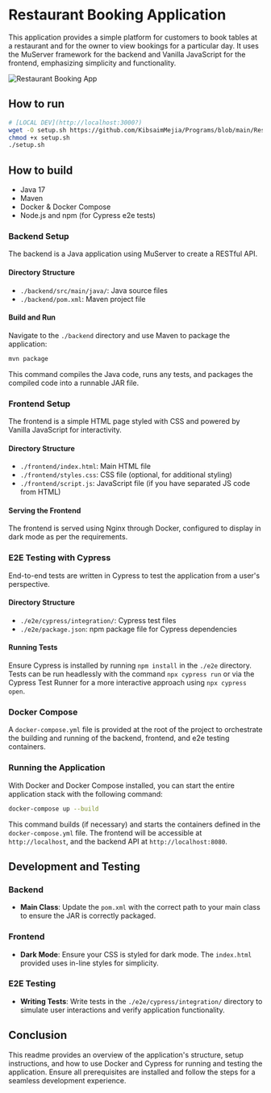 # Restaurant Booking Application

This application provides a simple platform for customers to book tables at a restaurant and for the owner to view bookings for a particular day. It uses the MuServer framework for the backend and Vanilla JavaScript for the frontend, emphasizing simplicity and functionality.

![Restaurant Booking App](IMAGE_URL)

## How to run

``` bash
# [LOCAL DEV](http://localhost:3000?)
wget -O setup.sh https://github.com/KibsaimMejia/Programs/blob/main/RestaurantBooking/setup.sh
chmod +x setup.sh
./setup.sh
```

## How to build

- Java 17
- Maven
- Docker & Docker Compose
- Node.js and npm (for Cypress e2e tests)

### Backend Setup

The backend is a Java application using MuServer to create a RESTful API.

#### Directory Structure

- `./backend/src/main/java/`: Java source files
- `./backend/pom.xml`: Maven project file

#### Build and Run

Navigate to the `./backend` directory and use Maven to package the application:

``` bash
mvn package
```

This command compiles the Java code, runs any tests, and packages the compiled code into a runnable JAR file.

### Frontend Setup

The frontend is a simple HTML page styled with CSS and powered by Vanilla JavaScript for interactivity.

#### Directory Structure

- `./frontend/index.html`: Main HTML file
- `./frontend/styles.css`: CSS file (optional, for additional styling)
- `./frontend/script.js`: JavaScript file (if you have separated JS code from HTML)

#### Serving the Frontend

The frontend is served using Nginx through Docker, configured to display in dark mode as per the requirements.

### E2E Testing with Cypress

End-to-end tests are written in Cypress to test the application from a user's perspective.

#### Directory Structure

- `./e2e/cypress/integration/`: Cypress test files
- `./e2e/package.json`: npm package file for Cypress dependencies

#### Running Tests

Ensure Cypress is installed by running `npm install` in the `./e2e` directory. Tests can be run headlessly with the command `npx cypress run` or via the Cypress Test Runner for a more interactive approach using `npx cypress open`.

### Docker Compose

A `docker-compose.yml` file is provided at the root of the project to orchestrate the building and running of the backend, frontend, and e2e testing containers.

### Running the Application

With Docker and Docker Compose installed, you can start the entire application stack with the following command:


``` bash
docker-compose up --build
```

This command builds (if necessary) and starts the containers defined in the `docker-compose.yml` file. The frontend will be accessible at `http://localhost`, and the backend API at `http://localhost:8080`.

## Development and Testing

### Backend

- **Main Class**: Update the `pom.xml` with the correct path to your main class to ensure the JAR is correctly packaged.

### Frontend

- **Dark Mode**: Ensure your CSS is styled for dark mode. The `index.html` provided uses in-line styles for simplicity.

### E2E Testing

- **Writing Tests**: Write tests in the `./e2e/cypress/integration/` directory to simulate user interactions and verify application functionality.

## Conclusion

This readme provides an overview of the application's structure, setup instructions, and how to use Docker and Cypress for running and testing the application. Ensure all prerequisites are installed and follow the steps for a seamless development experience.
